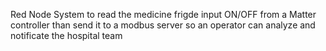Red Node System to read the medicine frigde input ON/OFF  from a Matter controller than send it to a modbus server so an operator can analyze and notificate the hospital team
